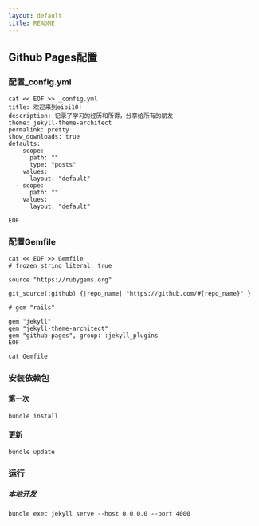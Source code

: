 ```yaml
---
layout: default
title: README
---
```


## Github Pages配置

### 配置_config.yml

~~~
cat << EOF >> _config.yml
title: 欢迎来到eipi10!
description: 记录了学习的经历和所得，分享给所有的朋友
theme: jekyll-theme-architect
permalink: pretty 
show_downloads: true
defaults:
  - scope:
      path: ""
      type: "posts"
    values:
      layout: "default"
  - scope:
      path: ""
    values:
      layout: "default"
      
EOF
~~~

### 配置Gemfile

~~~
cat << EOF >> Gemfile
# frozen_string_literal: true

source "https://rubygems.org"

git_source(:github) {|repo_name| "https://github.com/#{repo_name}" }

# gem "rails"

gem "jekyll"
gem "jekyll-theme-architect"
gem "github-pages", group: :jekyll_plugins
EOF

cat Gemfile
~~~

### 安装依赖包

#### 第一次

~~~
bundle install
~~~

#### 更新

~~~
bundle update
~~~



### 运行

##### 本地开发

~~~
bundle exec jekyll serve --host 0.0.0.0 --port 4000
~~~



